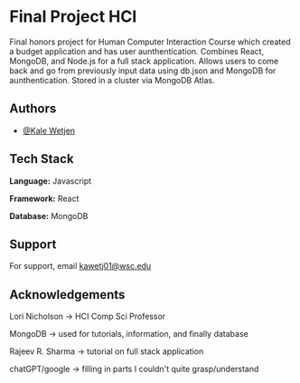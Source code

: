 
# Final Project HCI 

Final honors project for Human Computer Interaction Course which created a budget application and has user aunthentication. Combines React, MongoDB, and Node.js for a full stack application. Allows users to come back and go from previously input data using db.json and MongoDB for aunthentication. Stored in a cluster via MongoDB Atlas.


## Authors

- [@Kale Wetjen](https://github.com/Kale254)




## Tech Stack

**Language:** Javascript

**Framework:** React

**Database:** MongoDB


## Support

For support, email kawetj01@wsc.edu


## Acknowledgements

Lori Nicholson -> HCI Comp Sci Professor

MongoDB -> used for tutorials, information, and finally database

Rajeev R. Sharma -> tutorial on full stack application

chatGPT/google -> filling in parts I couldn't quite grasp/understand
